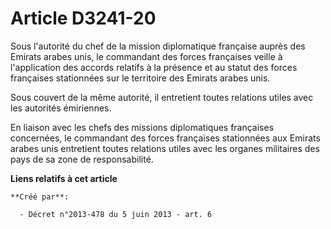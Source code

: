 # Article D3241-20

Sous l'autorité du chef de la mission diplomatique française auprès des Emirats arabes unis, le commandant des forces
françaises veille à l'application des accords relatifs à la présence et au statut des forces françaises stationnées sur le
territoire des Emirats arabes unis. 

Sous couvert de la même autorité, il entretient toutes relations utiles avec les autorités émiriennes. 

En liaison avec les chefs des missions diplomatiques françaises concernées, le commandant des forces françaises stationnées
aux Emirats arabes unis entretient toutes relations utiles avec les organes militaires des pays de sa zone de responsabilité.

**Liens relatifs à cet article**

	**Créé par**:

	  - Décret n°2013-478 du 5 juin 2013 - art. 6
